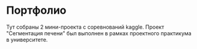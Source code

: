 # Портфолио
Тут собраны 2 мини-проекта с соревнований kaggle. Проект "Сегментация печени" был выполнен в рамках проектного практикума в университете.
